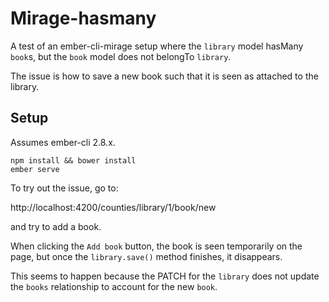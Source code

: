# Mirage-hasmany

A test of an ember-cli-mirage setup where the `library` model hasMany `book`s, but the `book` model does not belongTo `library`.

The issue is how to save a new book such that it is seen as attached to the library.

## Setup

Assumes ember-cli 2.8.x.

```
npm install && bower install
ember serve
```

To try out the issue, go to:

http://localhost:4200/counties/library/1/book/new

and try to add a book.

When clicking the `Add book` button, the book is seen temporarily on the page, but once the `library.save()` method finishes, it disappears.

This seems to happen because the PATCH for the `library` does not update the `books` relationship to account for the new `book`.
